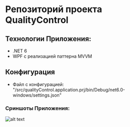 # Репозиторий проекта QualityControl

## Технологии Приложения:
* .NET 6
* WPF с реализацией паттерна MVVM

## Конфигурация
* Файл с конфигурацией: "/src/qualityControl.application.prj/bin/Debug/net6.0-windows/settings.json"

### Сриншоты Приложения:

![alt text](screenshots/Hello.png "Основное окно с настройками")